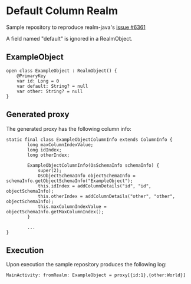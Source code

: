 Default Column Realm
====================

Sample repository to reproduce realm-java's [issue #6361](https://github.com/realm/realm-java/issues/6361)

A field named "default" is ignored in a RealmObject.

ExampleObject
-------------

```
open class ExampleObject : RealmObject() {
    @PrimaryKey
    var id: Long = 0
    var default: String? = null
    var other: String? = null
}
```

Generated proxy
---------------

The generated proxy has the following column info:

```
static final class ExampleObjectColumnInfo extends ColumnInfo {
        long maxColumnIndexValue;
        long idIndex;
        long otherIndex;

        ExampleObjectColumnInfo(OsSchemaInfo schemaInfo) {
            super(2);
            OsObjectSchemaInfo objectSchemaInfo = schemaInfo.getObjectSchemaInfo("ExampleObject");
            this.idIndex = addColumnDetails("id", "id", objectSchemaInfo);
            this.otherIndex = addColumnDetails("other", "other", objectSchemaInfo);
            this.maxColumnIndexValue = objectSchemaInfo.getMaxColumnIndex();
        }

        ...
}
```

Execution
---------

Upon execution the sample repository produces the following log:

`MainActivity: fromRealm: ExampleObject = proxy[{id:1},{other:World}]`

